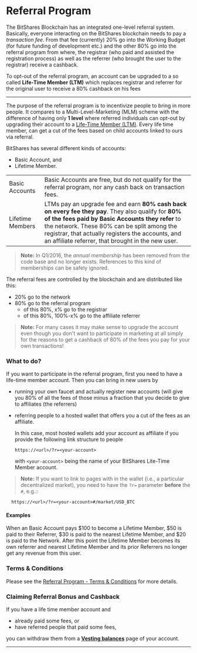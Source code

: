 # Referral Program

The BitShares Blockchain has an integrated one-level referral system. Basically, everyone interacting on the BitShares blockchain needs to pay a *transaction fee*. From that fee (currently) 20% go into the Working Budget (for future funding of development etc.) and the other 80% go into the referral program from where, the registrar (who paid and assisted the registration process) as well as the referrer (who brought the user to the registrar) receive a cashback. 

To opt-out of the referral program, an account can be upgraded to a so called **Life-Time Member (LTM)** which replaces registrar and referrer for the original user to receive a 80% cashback on his fees

***

The purpose of the referral program is to incentivize people to bring in more people. It compares to a Multi-Level-Marketing (MLM) scheme with the difference of having only **1 level** where referred individuals can opt-out by upgrading their account to a [Life-Time Member (LTM)](/core/accounts#memberships-and-groups). Every life time member, can get a cut of the fees based on child accounts linked to ours via referral.

BitShares has several different kinds of accounts: 
* Basic Account, and
* Lifetime Member.

|   |   |
|---|---|
|Basic Accounts | Basic Accounts are free, but do not qualify for the referral program, nor any cash back on transaction fees. |
|Lifetime Members | LTMs pay an upgrade fee and earn **80% cash back on every fee they pay**. They also qualify for **80% of the fees paid by Basic Accounts they refer** to the network. These 80% can be split among the registrar, that actually registers the accounts, and an affiliate referrer, that brought in the new user. |

> **Note:** In Q1/2016, the *annual membership* has been removed from the code base and no longer exists. References to this kind of           memberships can be safely ignored.

The referral fees are controlled by the blockchain and are distributed like this:

* 20% go to the network
* 80% go to the referral program
  * of this 80%, x% go to the registrar
  * of this 80%, 100%-x% go to the affiliate referrer

> **Note:** For many cases it may make sense to upgrade the account even though you don't want to participate in marketing at all simply for the reasons to get a cashback of 80% of the fees you pay for your own transactions!

### What to do?

If you want to participate in the referral program, first you need to have a life-time member account. Then you can bring in new users by

* running your own faucet and actually register new accounts (will give you 80% of all the fees of those minus a fraction that you decide to give to affiliates (the referrers)
* referring people to a hosted wallet that offers you a cut of the fees as an affiliate.

  In this case, most hosted wallets add your account as affiliate if you provide the following link structure to people

      https://<url>/?r=<your-account>

  with ``<your-account>`` being the name of your BitShares Lite-Time Member account.

> **Note:** If you want to link to pages with in the wallet (i.e., a particular decentralized market), you need to have the ``?r=`` parameter **before** the ``#``, e.g.::

      https://<url>/?r=<your-account>#/market/USD_BTC


	 	  
			  
#### Examples

When an Basic Account pays $100 to become a Lifetime Member, $50 is paid to their Referrer, $30 is paid to the nearest Lifetime Member, and $20 is paid to the Network. After this point the Lifetime Member becomes its own referrer and nearest Lifetime Member and its prior Referrers no longer get any revenue from this user.

### Terms & Conditions

Please see the [Referral Program - Terms & Conditions](https://bitshares.org/referral-program-terms-and-conditions/) for
more details.

### Claiming Referral Bonus and Cashback

If you have a life time member account and 

* already paid some fees, or
* have referred people that paid some fees,

you can withdraw them from a [**Vesting balances**](/core/accounts#vesting-balances) page of your account.



***
